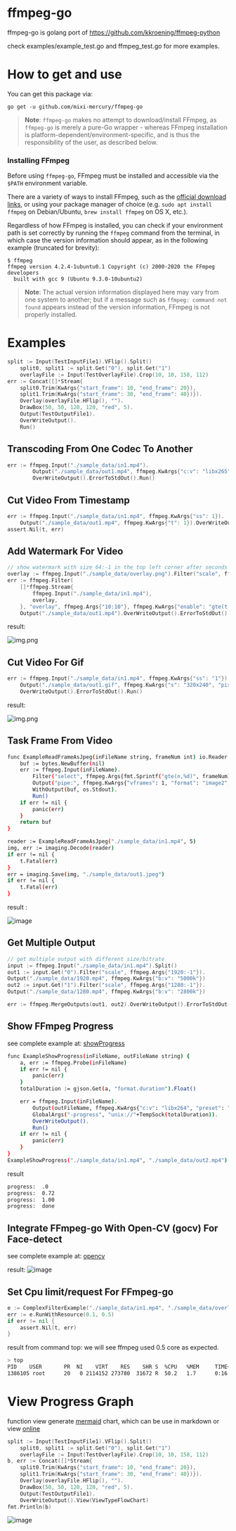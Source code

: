 # ffmpeg-go

ffmpeg-go is golang port of https://github.com/kkroening/ffmpeg-python

check examples/example_test.go and ffmpeg_test.go for more examples.

# How to get and use
You can get this package via:
```
go get -u github.com/mixi-mercury/ffmpeg-go
```

> **Note**: `ffmpeg-go` makes no attempt to download/install FFmpeg, as `ffmpeg-go` is merely a pure-Go wrapper - whereas FFmpeg installation is platform-dependent/environment-specific, and is thus the responsibility of the user, as described below.

### Installing FFmpeg

Before using `ffmpeg-go`, FFmpeg must be installed and accessible via the `$PATH` environment variable.

There are a variety of ways to install FFmpeg, such as the [official download links](https://ffmpeg.org/download.html), or using your package manager of choice (e.g. `sudo apt install ffmpeg` on Debian/Ubuntu, `brew install ffmpeg` on OS X, etc.).

Regardless of how FFmpeg is installed, you can check if your environment path is set correctly by running the `ffmpeg` command from the terminal, in which case the version information should appear, as in the following example (truncated for brevity):

```
$ ffmpeg
ffmpeg version 4.2.4-1ubuntu0.1 Copyright (c) 2000-2020 the FFmpeg developers
  built with gcc 9 (Ubuntu 9.3.0-10ubuntu2)
```

> **Note**: The actual version information displayed here may vary from one system to another; but if a message such as `ffmpeg: command not found` appears instead of the version information, FFmpeg is not properly installed.

# Examples

```go
split := Input(TestInputFile1).VFlip().Split()
	split0, split1 := split.Get("0"), split.Get("1")
	overlayFile := Input(TestOverlayFile).Crop(10, 10, 158, 112)
err := Concat([]*Stream{
    split0.Trim(KwArgs{"start_frame": 10, "end_frame": 20}),
    split1.Trim(KwArgs{"start_frame": 30, "end_frame": 40})}).
    Overlay(overlayFile.HFlip(), "").
    DrawBox(50, 50, 120, 120, "red", 5).
    Output(TestOutputFile1).
    OverWriteOutput().
    Run()
```

## Transcoding From One Codec To Another

```go
err := ffmpeg.Input("./sample_data/in1.mp4").
		Output("./sample_data/out1.mp4", ffmpeg.KwArgs{"c:v": "libx265"}).
		OverWriteOutput().ErrorToStdOut().Run()
```

## Cut Video From Timestamp

```go
err := ffmpeg.Input("./sample_data/in1.mp4", ffmpeg.KwArgs{"ss": 1}).
    Output("./sample_data/out1.mp4", ffmpeg.KwArgs{"t": 1}).OverWriteOutput().Run()
assert.Nil(t, err)
```

## Add Watermark For Video
```go
// show watermark with size 64:-1 in the top left corner after seconds 1
overlay := ffmpeg.Input("./sample_data/overlay.png").Filter("scale", ffmpeg.Args{"64:-1"})
err := ffmpeg.Filter(
    []*ffmpeg.Stream{
        ffmpeg.Input("./sample_data/in1.mp4"),
        overlay,
    }, "overlay", ffmpeg.Args{"10:10"}, ffmpeg.KwArgs{"enable": "gte(t,1)"}).
    Output("./sample_data/out1.mp4").OverWriteOutput().ErrorToStdOut().Run()
```

result:

![img.png](./docs/example_overlay.png)

## Cut Video For Gif 

```go
err := ffmpeg.Input("./sample_data/in1.mp4", ffmpeg.KwArgs{"ss": "1"}).
    Output("./sample_data/out1.gif", ffmpeg.KwArgs{"s": "320x240", "pix_fmt": "rgb24", "t": "3", "r": "3"}).
    OverWriteOutput().ErrorToStdOut().Run()
```

result:

![img.png](./docs/example_gif.gif)

## Task Frame From Video

```bash
func ExampleReadFrameAsJpeg(inFileName string, frameNum int) io.Reader {
	buf := bytes.NewBuffer(nil)
	err := ffmpeg.Input(inFileName).
		Filter("select", ffmpeg.Args{fmt.Sprintf("gte(n,%d)", frameNum)}).
		Output("pipe:", ffmpeg.KwArgs{"vframes": 1, "format": "image2", "vcodec": "mjpeg"}).
		WithOutput(buf, os.Stdout).
		Run()
	if err != nil {
		panic(err)
	}
	return buf
}

reader := ExampleReadFrameAsJpeg("./sample_data/in1.mp4", 5)
img, err := imaging.Decode(reader)
if err != nil {
    t.Fatal(err)
}
err = imaging.Save(img, "./sample_data/out1.jpeg")
if err != nil {
    t.Fatal(err)
}
```
result : 

![image](./examples/sample_data/out1.jpeg)

## Get Multiple Output

```go
// get multiple output with different size/bitrate
input := ffmpeg.Input("./sample_data/in1.mp4").Split()
out1 := input.Get("0").Filter("scale", ffmpeg.Args{"1920:-1"}).
Output("./sample_data/1920.mp4", ffmpeg.KwArgs{"b:v": "5000k"})
out2 := input.Get("1").Filter("scale", ffmpeg.Args{"1280:-1"}).
Output("./sample_data/1280.mp4", ffmpeg.KwArgs{"b:v": "2800k"})

err := ffmpeg.MergeOutputs(out1, out2).OverWriteOutput().ErrorToStdOut().Run()
```

## Show FFmpeg Progress

see complete example at: [showProgress](./examples/showProgress.go)

```bash
func ExampleShowProgress(inFileName, outFileName string) {
	a, err := ffmpeg.Probe(inFileName)
	if err != nil {
		panic(err)
	}
	totalDuration := gjson.Get(a, "format.duration").Float()

	err = ffmpeg.Input(inFileName).
		Output(outFileName, ffmpeg.KwArgs{"c:v": "libx264", "preset": "veryslow"}).
		GlobalArgs("-progress", "unix://"+TempSock(totalDuration)).
		OverWriteOutput().
		Run()
	if err != nil {
		panic(err)
	}
}
ExampleShowProgress("./sample_data/in1.mp4", "./sample_data/out2.mp4")
```

result 

```bash
progress:  .0
progress:  0.72
progress:  1.00
progress:  done
```

## Integrate FFmpeg-go With Open-CV (gocv) For Face-detect

see complete example at: [opencv](./examples/opencv_test.go)

result: ![image](./examples/sample_data/face-detect.jpg)

## Set Cpu limit/request For FFmpeg-go

```go
e := ComplexFilterExample("./sample_data/in1.mp4", "./sample_data/overlay.png", "./sample_data/out2.mp4")
err := e.RunWithResource(0.1, 0.5)
if err != nil {
    assert.Nil(t, err)
}
```

result from command top: we will see ffmpeg used 0.5 core as expected.

```bash
> top 
PID    USER       PR  NI    VIRT    RES    SHR S  %CPU   %MEM     TIME+ COMMAND
1386105 root      20   0 2114152 273780  31672 R  50.2   1.7      0:16.79 ffmpeg
```

# View Progress Graph

function view generate [mermaid](https://mermaid-js.github.io/mermaid/#/) chart, which can be use in markdown or view [online](https://mermaid-js.github.io/mermaid-live-editor/)

```go
split := Input(TestInputFile1).VFlip().Split()
	split0, split1 := split.Get("0"), split.Get("1")
	overlayFile := Input(TestOverlayFile).Crop(10, 10, 158, 112)
b, err := Concat([]*Stream{
    split0.Trim(KwArgs{"start_frame": 10, "end_frame": 20}),
    split1.Trim(KwArgs{"start_frame": 30, "end_frame": 40})}).
    Overlay(overlayFile.HFlip(), "").
    DrawBox(50, 50, 120, 120, "red", 5).
    Output(TestOutputFile1).
    OverWriteOutput().View(ViewTypeFlowChart)
fmt.Println(b)
```
![image](./docs/flowchart2.png)
